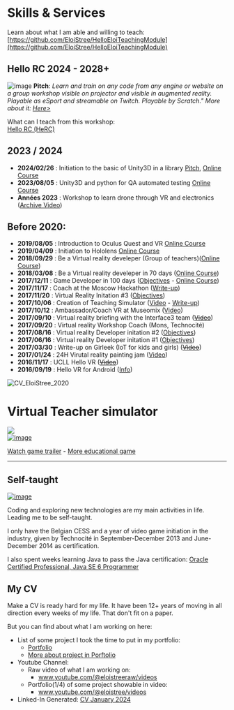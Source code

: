 # Skills & Services

Learn about what I am able and willing to teach:  
[https://github.com/EloiStree/HelloEloiTeachingModule](https://github.com/EloiStree/HelloEloiTeachingModule)  


## Hello RC 2024 - 2028+

![image](https://github.com/EloiStree/Teaching/assets/20149493/5115202d-4e64-43f0-b985-e6dbb6c6969a)
**Pitch**: _Learn and train on any code from any engine or website on a group workshop visible on projector and visible in augmented reality. Playable as eSport and streamable on Twitch. Playable by Scratch." More about it: [Here>](https://github.com/EloiStree/HelloRC)_  
  
What can I teach from this workshop:  
[Hello RC (HeRC)](HeRCTeachingModules)    


## 2023 / 2024
- **2024/02/26** : Initiation to the basic of Unity3D in a library [Pitch](https://github.com/EloiStree/HelloCarRC/blob/main/BonjourUnity3D/Atelier_300GamingSpace.md),  [Online Course](https://github.com/EloiStree/HelloCarRC/blob/main/FR/February2024/HelloCarRCFR.md)
- **2023/08/05** : Unity3D and python for QA automated testing  [Online Course](https://github.com/EloiStree/2023_11_30_HelloGirleekQARC)
- **Années 2023** : Workshop to learn drone through VR and electronics ([Archive Video](https://www.youtube.com/shorts/wIaLICSFSxY))  

## Before 2020:

- **2019/08/05** : Introduction to Oculus Quest and VR [Online Course](https://github.com/EloiStree/CodeAndQuestsEveryDay/wiki)
- **2019/04/09** : Initiation to Hololens [Online Course](https://github.com/EloiStree/HelloHololens/wiki)
- **2018/09/29** : Be a Virtual reality develeper (Group of teachers)([Online Course](http://eloistree.page.link/vr))
- **2018/03/08** : Be a Virtual reality develeper in 70 days ([Online Course](http://eloistree.page.link/vr))
- **2017/12/11** : Game Developer in 100 days ([Objectives](http://www.technifutur.be/formations-informatique-formations-pour-demandeurs-d-emploi-formation-game-developer) - [Online Course](http://eloistree.page.link/unity/))      
- **2017/11/17** : Coach at the Moscow Hackathon ([Write-up](https://github.com/EloiStree/2017_11_18_MoscowMetro/wiki))
-  **2017/11/20** : Virtual Reality Initation #3 ([Objectives](https://github.com/EloiStree/Teaching/blob/master/Objectives/2017_11_20_HelloVR_Technobel.pdf))
-  **2017/10/06** : Creation of Teaching Simulator ([Video](https://www.youtube.com/watch?v=s3052ARNaeo) - [Write-up](https://github.com/EloiStree/2017_10_06_KissYourTeacher/wiki))
-  **2017/10/12** : Ambassador/Coach VR at Museomix ([Video](https://www.facebook.com/museomixBE/videos/1113864978748669/))
-  **2017/09/10** : Virtual reality briefing with the Interface3 team (~~[Video](#)~~)
-  **2017/09/20** : Virtual reality Workshop Coach (Mons, Technocité)
-  **2017/08/16** : Virtual reality Developer initation #2 ([Objectives](https://github.com/EloiStree/Teaching/blob/master/Objectives/2017_08_16_HelloVR_Interface3.pdf)) 
-  **2017/06/16** : Virtual reality Developer initation #1 ([Objectives](https://github.com/EloiStree/Teaching/blob/master/Objectives/2017_06_26_HelloVR_Technocite.pdf)) 
-  **2017/03/30** : Write-up on Girleek (IoT for kids and girls) (~~[Video](#)~~)
-  **2017/01/24** : 24H Virutal reality painting jam ([Video](https://youtu.be/n6uqpYgrE2E))
-  **2016/11/17** : UCLL Hello VR (~~[Video](#)~~) 
-  **2016/09/19** : Hello VR for Android ([Info](https://www.meetup.com/fr-FR/Virtual-Reality-in-Belgium/events/233084944/?eventId=233084944))


![CV_EloiStree_2020](https://github.com/EloiStree/Teaching/assets/20149493/cfdd3142-6303-49da-96fb-498cadb26db1)


# Virtual Teacher simulator 
[![](https://img.itch.zone/aW1hZ2UvMTgyMzI5Lzg1MjM1My5qcGc=/original/JFR7%2FY.jpg)](https://www.youtube.com/watch?v=GHykAvW7ZhE)     
[![image](https://github.com/EloiStree/Teaching/assets/20149493/2258be06-e737-4715-a8e4-0cfcaa929240)](https://www.youtube.com/watch?v=s3052ARNaeo)

[Watch game trailer](https://www.youtube.com/watch?v=s3052ARNaeo) - [More educational game](https://github.com/EloiStree/2017_10_06_KissYourTeacher/wiki)


 --------------------------------------
 
## Self-taught

[![image](https://github.com/EloiStree/Teaching/assets/20149493/eb0d4118-5c14-427b-afe7-7ec6020d8ee3)
](https://www.exoa.fr/formation-en-developpement-de-jeux-video/)

Coding and exploring new technologies are my main activities in life.
Leading me to be self-taught.

I only have the Belgian CESS and a year of video game initiation in the industry, given by Technocité in September-December 2013 and June-December 2014 as certification.

I also spent weeks learning Java to pass the Java certification:
[Oracle Certified Professional, Java SE 6 Programmer](https://www.credly.com/org/oracle/badge/oracle-certified-professional-java-se-6-programmer)


## My CV

Make a CV is ready hard for my life. It have been 12+ years of moving in all direction every weeks of my life. That don't fit on a paper.

But you can find about what I am working on here:
- List of some project I took the time to put in my portfolio:
  - [Portfolio](https://github.com/EloiStree/EloiStree/blob/master/Issues/ProjectsID.md)
  - [More about project in Porftolio](https://github.com/EloiStree/ProjectsID) 
- Youtube Channel:
  - Raw video of what I am working on:
    - www.youtube.com/@eloistreeraw/videos
  - Portfolio(1/4) of some project showable in video:
    - www.youtube.com/@eloistree/videos
- Linked-In Generated:  [CV January 2024](CV/2024_02_10_CVLinkedIn.pdf) 





